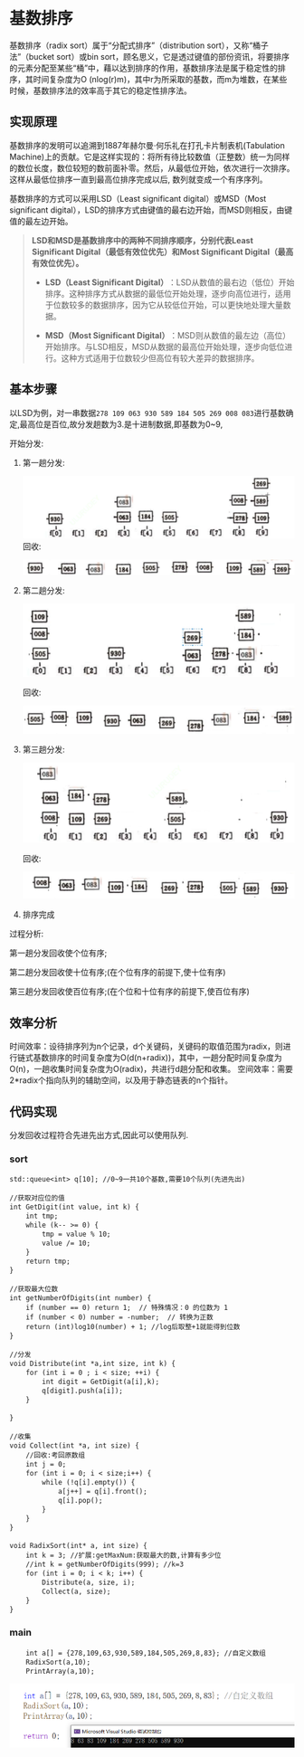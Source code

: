 # 基数排序



基数排序（radix sort）属于“分配式排序”（distribution sort），又称“桶子法”（bucket sort）或bin sort，顾名思义，它是透过键值的部份资讯，将要排序的元素分配至某些“桶”中，藉以达到排序的作用，基数排序法是属于稳定性的排序，其时间复杂度为O (nlog(r)m)，其中r为所采取的基数，而m为堆数，在某些时候，基数排序法的效率高于其它的稳定性排序法。



## 实现原理

基数排序的发明可以追溯到1887年赫尔曼·何乐礼在打孔卡片制表机(Tabulation Machine)上的贡献。它是这样实现的：将所有待比较数值（正整数）统一为同样的数位长度，数位较短的数前面补零。然后，从最低位开始，依次进行一次排序。这样从最低位排序一直到最高位排序完成以后, 数列就变成一个有序序列。

基数排序的方式可以采用LSD（Least significant digital）或MSD（Most significant digital），LSD的排序方式由键值的最右边开始，而MSD则相反，由键值的最左边开始。



>‌**LSD和MSD是基数排序中的两种不同排序顺序，分别代表Least Significant Digital（最低有效位优先）和Most Significant Digital（最高有效位优先）。**‌
>
>- **LSD（Least Significant Digital）**‌：LSD从数值的最右边（低位）开始排序。这种排序方式从数据的最低位开始处理，逐步向高位进行，适用于位数较多的数据排序，因为它从较低位开始，可以更快地处理大量数据。
>
>- **MSD（Most Significant Digital）**‌：MSD则从数值的最左边（高位）开始排序。与LSD相反，MSD从数据的最高位开始处理，逐步向低位进行。这种方式适用于位数较少但高位有较大差异的数据排序。



## 基本步骤

以LSD为例，对一串数据`278 109 063 930 589 184 505 269 008 083`进行基数确定,最高位是百位,故分发趟数为3.是十进制数据,即基数为0~9,

开始分发:

1. 第一趟分发:

   ![image-20240817194614925](%E6%8E%92%E5%BA%8F%E7%AE%97%E6%B3%95%20%E5%9F%BA%E6%95%B0%E6%8E%92%E5%BA%8F%20RadixSort%20--C%E8%AF%AD%E8%A8%80%E5%AE%9E%E7%8E%B0.assets/image-20240817194614925.png)回收:

   ![image-20240817194714553](%E6%8E%92%E5%BA%8F%E7%AE%97%E6%B3%95%20%E5%9F%BA%E6%95%B0%E6%8E%92%E5%BA%8F%20RadixSort%20--C%E8%AF%AD%E8%A8%80%E5%AE%9E%E7%8E%B0.assets/image-20240817194714553.png)

2. 第二趟分发:

   ![image-20240817194751433](%E6%8E%92%E5%BA%8F%E7%AE%97%E6%B3%95%20%E5%9F%BA%E6%95%B0%E6%8E%92%E5%BA%8F%20RadixSort%20--C%E8%AF%AD%E8%A8%80%E5%AE%9E%E7%8E%B0.assets/image-20240817194751433.png)

   回收:

   ![image-20240817194822076](%E6%8E%92%E5%BA%8F%E7%AE%97%E6%B3%95%20%E5%9F%BA%E6%95%B0%E6%8E%92%E5%BA%8F%20RadixSort%20--C%E8%AF%AD%E8%A8%80%E5%AE%9E%E7%8E%B0.assets/image-20240817194822076.png)

3. 第三趟分发:

   ![image-20240817194853172](%E6%8E%92%E5%BA%8F%E7%AE%97%E6%B3%95%20%E5%9F%BA%E6%95%B0%E6%8E%92%E5%BA%8F%20RadixSort%20--C%E8%AF%AD%E8%A8%80%E5%AE%9E%E7%8E%B0.assets/image-20240817194853172.png)

   回收:

   ![image-20240817194910589](%E6%8E%92%E5%BA%8F%E7%AE%97%E6%B3%95%20%E5%9F%BA%E6%95%B0%E6%8E%92%E5%BA%8F%20RadixSort%20--C%E8%AF%AD%E8%A8%80%E5%AE%9E%E7%8E%B0.assets/image-20240817194910589.png)

4. 排序完成

过程分析:

第一趟分发回收使个位有序;

第二趟分发回收使十位有序;(在个位有序的前提下,使十位有序)

第三趟分发回收使百位有序;(在个位和十位有序的前提下,使百位有序)



## 效率分析

时间效率：设待排序列为n个记录，d个关键码，关键码的取值范围为radix，则进行链式基数排序的时间复杂度为O(d(n+radix))，其中，一趟分配时间复杂度为O(n)，一趟收集时间复杂度为O(radix)，共进行d趟分配和收集。 空间效率：需要2*radix个指向队列的辅助空间，以及用于静态链表的n个指针。



## 代码实现

分发回收过程符合先进先出方式,因此可以使用队列.



### sort

```
std::queue<int> q[10]; //0~9一共10个基数,需要10个队列(先进先出)

//获取对应位的值
int GetDigit(int value, int k) {
    int tmp;
    while (k-- >= 0) {
        tmp = value % 10;
        value /= 10;
    }
    return tmp;
}

//获取最大位数
int getNumberOfDigits(int number) {
    if (number == 0) return 1;  // 特殊情况：0 的位数为 1
    if (number < 0) number = -number;  // 转换为正数
    return (int)log10(number) + 1; //log后取整+1就能得到位数
}

//分发
void Distribute(int *a,int size, int k) {
    for (int i = 0 ; i < size; ++i) {
        int digit = GetDigit(a[i],k);
        q[digit].push(a[i]);
    }

}

//收集
void Collect(int *a, int size) {
    //回收:考回原数组
    int j = 0;
    for (int i = 0; i < size;i++) {
        while (!q[i].empty()) {
            a[j++] = q[i].front();
            q[i].pop();
        }
    }
}

void RadixSort(int* a, int size) {
    int k = 3; //扩展:getMaxNum:获取最大的数,计算有多少位
    //int k = getNumberOfDigits(999); //k=3
    for (int i = 0; i < k; i++) {
        Distribute(a, size, i);
        Collect(a, size);
    }
}
```



### main

```
    int a[] = {278,109,63,930,589,184,505,269,8,83}; //自定义数组
    RadixSort(a,10);
    PrintArray(a,10);
```

![image-20240817220610622](%E6%8E%92%E5%BA%8F%E7%AE%97%E6%B3%95%20%E5%9F%BA%E6%95%B0%E6%8E%92%E5%BA%8F%20RadixSort%20--C%E8%AF%AD%E8%A8%80%E5%AE%9E%E7%8E%B0.assets/image-20240817220610622.png)